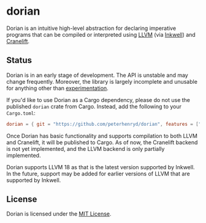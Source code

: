 # dorian

Dorian is an intuitive high-level abstraction for declaring imperative programs that can be compiled or interpreted 
using [LLVM](https://llvm.org) (via [Inkwell](https://github.com/TheDan64/inkwell)) and 
[Cranelift](https://cranelift.dev).

## Status

Dorian is in an early stage of development. The API is unstable and may change frequently. Moreover, the library is
largely incomplete and unusable for anything other than [experimentation](/recursive_fib.rs).

If you'd like to use Dorian as a Cargo dependency, please do not use the published `dorian` crate from Cargo. 
Instead, add the following to your `Cargo.toml`:

```toml
dorian = { git = "https://github.com/peterhenryd/dorian", features = ["llvm", "cranelift"] }
```

Once Dorian has basic functionality and supports compilation to both LLVM and Cranelift, it will be published to Cargo. 
As of now, the Cranelift backend is not yet implemented, and the LLVM backend is only partially implemented.

Dorian supports LLVM 18 as that is the latest version supported by Inkwell. In the future, support may be added for 
earlier versions of LLVM that are supported by Inkwell.

## License

Dorian is licensed under the [MIT License](LICENSE).
